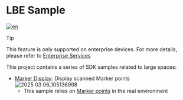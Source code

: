 # LBE Sample

[![en](https://img.shields.io/badge/lang-zh-blue.svg)](https://github.com/PlayForDreamDevelopers/LBESample-Unity/blob/main/README.zh.md)

> [!tip]
> 
> This feature is only supported on enterprise devices. For more details, please refer to [Enterprise Services](https://www.pfdm.cn/yvrdoc/biz/docs/0.Overview.html)

This project contains a series of SDK samples related to large spaces:

- [Marker Display](https://github.com/PlayForDreamDevelopers/LBESample-Unity/tree/main/Assets/MarkerDisplay): Display scanned Marker points
  ![2025 03 06_105136998](https://github.com/user-attachments/assets/3ca56922-b478-42fb-a9b6-615fcdcce6a0)
  - This sample relies on [Marker points](https://www.pfdm.cn/yvrdoc/biz/docs/0.Overview.html) in the real environment
